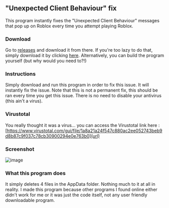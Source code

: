 ## "Unexpected Client Behaviour" fix
This program instantly fixes the "Unexpected Client Behaviour" messages that pop up on Roblox every time you attempt playing Roblox.

### Download
Go to  [releases](https://github.com/MainDabRblx/RobloxUnexpectedClientBehaviourFix/releases/tag/v1.0 "releases") and download it from there. If you're too lazy to do that, simply download it by clicking [here](https://github.com/MainDabRblx/RobloxUnexpectedClientBehaviourFix/releases/download/v1.0/UnexpectedClientBehaviourFix.exe "here"). Alternatively, you can build the program yourself (but why would you need to?!)

### Instructions
Simply download and run this program in order to fix this issue. It will instantly fix the issue. Note that this is not a permanent fix, this should be ran every time you get this issue. There is no need to disable your antivirus (this ain't a virus). 

### Virustotal
You really thought it was a virus... you can access the Virustotal link here : [https://www.virustotal.com/gui/file/1a8a21a24f547c880ac2ee052743beb9d8b87c9f037c78cb30900294e0e763b0](url)

### Screenshot
![image](https://cdn.discordapp.com/attachments/768148085192392735/926866603210072084/UnexpectedClientBehaviourFix_97CHQjjj5g.png "image")

### What this program does
It simply deletes 4 files in the AppData folder. Nothing much to it at all in reality. I made this program because other programs I found online either didn't work for me or it was just the code itself, not any user friendly downloadable program.


